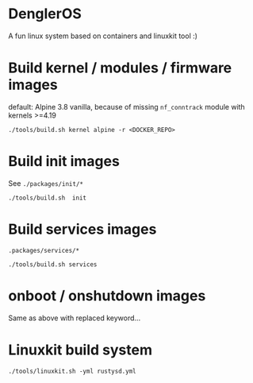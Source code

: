 # DenglerOS

A fun linux system based on containers and linuxkit tool :)

# Build kernel / modules / firmware images

default: Alpine 3.8 vanilla, because of missing `nf_conntrack` module with kernels >=4.19

```
./tools/build.sh kernel alpine -r <DOCKER_REPO> 
```

# Build init images

See `./packages/init/*`
```
./tools/build.sh  init
```


# Build services images

`.packages/services/*`
```
./tools/build.sh services
```

# onboot / onshutdown images

Same as above with replaced keyword...

# Linuxkit build system

```
./tools/linuxkit.sh -yml rustysd.yml
```
